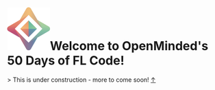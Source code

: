 <h1><img src="./assets/OpenMined-Icon.png" height="100">Welcome to OpenMinded's 50 Days of FL Code!</h1>
> This is under construction - more to come soon!
<style>
/* Enable smooth scrolling */
@media screen and (prefers-reduced-motion: no-preference) {
  html {
    scroll-behavior: smooth;
  }
}

/* Style the button */
.top-link {
  transition:       all .25s ease-in-out;
  position:         fixed;
  bottom:           0;
  right:            0;
  display:          inline-flex;
  color:            #000000;

  cursor:           pointer;
  align-items:      center;
  justify-content:  center;
  margin:           0 2em 2em 0;
  border-radius:    50%;
</style>
<a class="top-link hide" href="#top">↑</a>
<a name="top"></a>